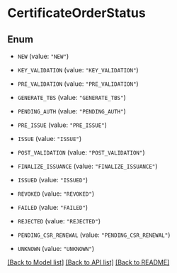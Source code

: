# CertificateOrderStatus

## Enum


* `NEW` (value: `"NEW"`)

* `KEY_VALIDATION` (value: `"KEY_VALIDATION"`)

* `PRE_VALIDATION` (value: `"PRE_VALIDATION"`)

* `GENERATE_TBS` (value: `"GENERATE_TBS"`)

* `PENDING_AUTH` (value: `"PENDING_AUTH"`)

* `PRE_ISSUE` (value: `"PRE_ISSUE"`)

* `ISSUE` (value: `"ISSUE"`)

* `POST_VALIDATION` (value: `"POST_VALIDATION"`)

* `FINALIZE_ISSUANCE` (value: `"FINALIZE_ISSUANCE"`)

* `ISSUED` (value: `"ISSUED"`)

* `REVOKED` (value: `"REVOKED"`)

* `FAILED` (value: `"FAILED"`)

* `REJECTED` (value: `"REJECTED"`)

* `PENDING_CSR_RENEWAL` (value: `"PENDING_CSR_RENEWAL"`)

* `UNKNOWN` (value: `"UNKNOWN"`)


[[Back to Model list]](../README.md#documentation-for-models) [[Back to API list]](../README.md#documentation-for-api-endpoints) [[Back to README]](../README.md)


